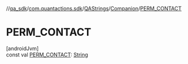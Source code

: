 //[qa_sdk](../../../../index.md)/[com.quantactions.sdk](../../index.md)/[QAStrings](../index.md)/[Companion](index.md)/[PERM_CONTACT](-p-e-r-m_-c-o-n-t-a-c-t.md)

# PERM_CONTACT

[androidJvm]\
const val [PERM_CONTACT](-p-e-r-m_-c-o-n-t-a-c-t.md): [String](https://kotlinlang.org/api/latest/jvm/stdlib/kotlin/-string/index.html)
